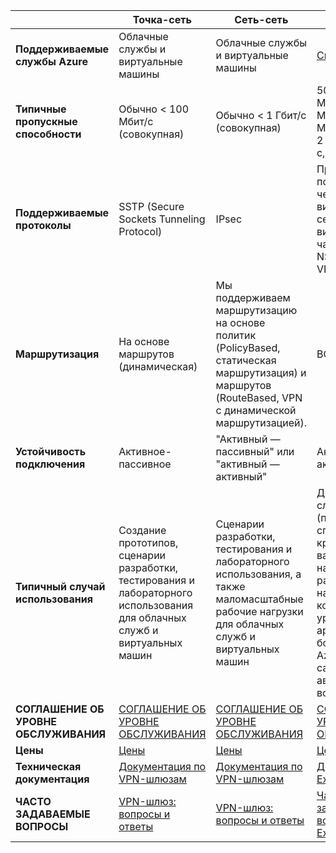 |  | **Точка-сеть** | **Сеть-сеть** | **ExpressRoute** |
| --- | --- | --- | --- |
| **Поддерживаемые службы Azure** |Облачные службы и виртуальные машины |Облачные службы и виртуальные машины |[Список служб](../articles/expressroute/expressroute-faqs.md#supported-services) |
| **Типичные пропускные способности** |Обычно < 100 Мбит/с (совокупная) |Обычно < 1 Гбит/с (совокупная) |50 Мбит/с, 100 Мбит/с, 200 Мбит/с, 500 Мбит/с, 1 Гбит/с, 2 Гбит/с, 5 Гбит/с, 10 Гбит/с |
| **Поддерживаемые протоколы** |SSTP (Secure Sockets Tunneling Protocol) |IPsec |Прямое подключение через виртуальные сети, технологии виртуальных частных сетей NSP (MPLS, VPLS) |
| **Маршрутизация** |На основе маршрутов (динамическая) |Мы поддерживаем маршрутизацию на основе политик (PolicyBased, статическая маршрутизация) и маршрутов (RouteBased, VPN с динамической маршрутизацией). |BGP |
| **Устойчивость подключения** |Активное-пассивное |"Активный — пассивный" или "активный —активный" |Активное-активное |
| **Типичный случай использования** |Создание прототипов, сценарии разработки, тестирования и лабораторного использования для облачных служб и виртуальных машин |Сценарии разработки, тестирования и лабораторного использования, а также маломасштабные рабочие нагрузки для облачных служб и виртуальных машин |Доступ ко всем службам Azure (проверенный список), критически важные рабочие нагрузки и рабочие нагрузки корпоративного уровня, архивация, большие данные, Azure в качестве сайта аварийного восстановления |
| **СОГЛАШЕНИЕ ОБ УРОВНЕ ОБСЛУЖИВАНИЯ** |[СОГЛАШЕНИЕ ОБ УРОВНЕ ОБСЛУЖИВАНИЯ](https://azure.microsoft.com/support/legal/sla/) |[СОГЛАШЕНИЕ ОБ УРОВНЕ ОБСЛУЖИВАНИЯ](https://azure.microsoft.com/support/legal/sla/) |[СОГЛАШЕНИЕ ОБ УРОВНЕ ОБСЛУЖИВАНИЯ](https://azure.microsoft.com/support/legal/sla/) |
| **Цены** |[Цены](https://azure.microsoft.com/pricing/details/vpn-gateway/) |[Цены](https://azure.microsoft.com/pricing/details/vpn-gateway/) |[Цены](https://azure.microsoft.com/pricing/details/expressroute/) |
| **Техническая документация** |[Документация по VPN-шлюзам](https://azure.microsoft.com/documentation/services/vpn-gateway/) |[Документация по VPN-шлюзам](https://azure.microsoft.com/documentation/services/vpn-gateway/) |[Документация по ExpressRoute](https://azure.microsoft.com/documentation/services/expressroute/) |
| **ЧАСТО ЗАДАВАЕМЫЕ ВОПРОСЫ** |[VPN-шлюз: вопросы и ответы](../articles/vpn-gateway/vpn-gateway-vpn-faq.md) |[VPN-шлюз: вопросы и ответы](../articles/vpn-gateway/vpn-gateway-vpn-faq.md) |[Часто задаваемые вопросы об ExpressRoute](../articles/expressroute/expressroute-faqs.md) |

